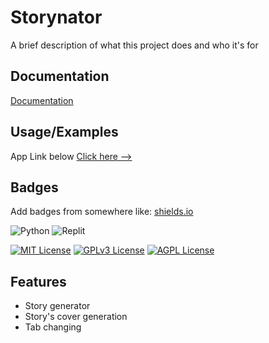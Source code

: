 
# Storynator

A brief description of what this project does and who it's for


## Documentation

[Documentation](https://www.youtube.com/watch?v=dQw4w9WgXcQ)


## Usage/Examples
App Link below
[Click here -->](https://storynator-zeyekhz7anifumtae8sdds.streamlit.app/)


## Badges

Add badges from somewhere like: [shields.io](https://shields.io/)

![Python](https://img.shields.io/badge/python-3670A0?style=for-the-badge&logo=python&logoColor=ffdd54)
![Replit](https://img.shields.io/badge/Replit-DD1200?style=for-the-badge&logo=Replit&logoColor=white)

[![MIT License](https://img.shields.io/badge/License-MIT-green.svg)](https://choosealicense.com/licenses/mit/)
[![GPLv3 License](https://img.shields.io/badge/License-GPL%20v3-yellow.svg)](https://opensource.org/licenses/)
[![AGPL License](https://img.shields.io/badge/license-AGPL-blue.svg)](http://www.gnu.org/licenses/agpl-3.0)


## Features

- Story generator
- Story's cover generation
- Tab changing

